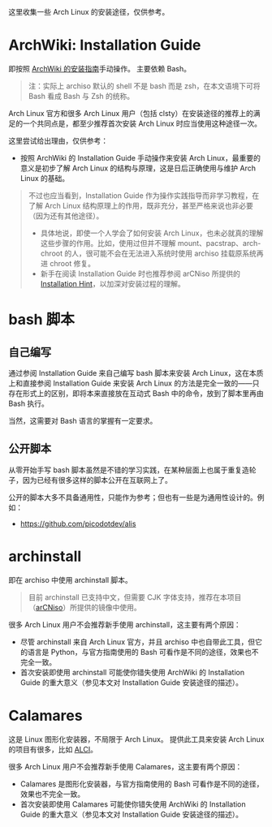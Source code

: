 这里收集一些 Arch Linux 的安装途径，仅供参考。

# ArchWiki: Installation Guide
即按照 [ArchWiki 的安装指南](https://wiki.archlinux.org/title/Installation_guide)手动操作。
主要依赖 Bash。
> 注：实际上 archiso 默认的 shell 不是 bash 而是 zsh，在本文语境下可将 Bash 看成 Bash 与 Zsh 的统称。

Arch Linux 官方和很多 Arch Linux 用户（包括 clsty）在安装途径的推荐上的满足的一个共同点是，都至少推荐首次安装 Arch Linux 时应当使用这种途径一次。

这里尝试给出理由，仅供参考：
- 按照 ArchWiki 的 Installation Guide 手动操作来安装 Arch Linux，最重要的意义是初步了解 Arch Linux 的结构与原理，这是日后正确使用与维护 Arch Linux 的基础。

> 不过也应当看到，Installation Guide 作为操作实践指导而非学习教程，在了解 Arch Linux 结构原理上的作用，既非充分，甚至严格来说也非必要（因为还有其他途径）。
> - 具体地说，即使一个人学会了如何安装 Arch Linux，也未必就真的理解这些步骤的作用。比如，使用过但并不理解 mount、pacstrap、arch-chroot 的人，很可能不会在无法进入系统时使用 archiso 挂载原系统再进 chroot 修复。
> - 新手在阅读 Installation Guide 时也推荐参阅 arCNiso 所提供的 [Installation Hint](https://github.com/clsty/arCNiso/blob/main/docs/Installation_hint.md)，以加深对安装过程的理解。

# bash 脚本
## 自己编写
通过参阅 Installation Guide 来自己编写 bash 脚本来安装 Arch Linux，这在本质上和直接参阅 Installation Guide 来安装 Arch Linux 的方法是完全一致的——只存在形式上的区别，即将本来直接放在互动式 Bash 中的命令，放到了脚本里再由 Bash 执行。

当然，这需要对 Bash 语言的掌握有一定要求。
## 公开脚本
从零开始手写 bash 脚本虽然是不错的学习实践，在某种层面上也属于重复造轮子，因为已经有很多这样的脚本公开在互联网上了。

公开的脚本大多不具备通用性，只能作为参考；但也有一些是为通用性设计的。例如：
- <https://github.com/picodotdev/alis>

# archinstall
即在 archiso 中使用 archinstall 脚本。

> 目前 archinstall 已支持中文，但需要 CJK 字体支持，推荐在本项目（[arCNiso](https://github.com/clsty/arCNiso)）所提供的镜像中使用。

很多 Arch Linux 用户不会推荐新手使用 archinstall，这主要有两个原因：
- 尽管 archinstall 来自 Arch Linux 官方，并且 archiso 中也自带此工具，但它的语言是 Python，与官方指南使用的 Bash 可看作是不同的途径，效果也不完全一致。
- 首次安装即使用 archinstall 可能使你错失使用 ArchWiki 的 Installation Guide 的重大意义（参见本文对 Installation Guide 安装途径的描述）。

# Calamares
这是 Linux 图形化安装器，不局限于 Arch Linux。
提供此工具来安装 Arch Linux 的项目有很多，比如 [ALCI](https://github.com/arch-linux-calamares-installer/alci-iso)。

很多 Arch Linux 用户不会推荐新手使用 Calamares，这主要有两个原因：
- Calamares 是图形化安装器，与官方指南使用的 Bash 可看作是不同的途径，效果也不完全一致。
- 首次安装即使用 Calamares 可能使你错失使用 ArchWiki 的 Installation Guide 的重大意义（参见本文对 Installation Guide 安装途径的描述）。
